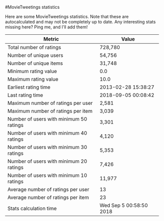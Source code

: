 #MovieTweetings statistics

Here are some MovieTweetings statistics. Note that these are autocalculated and may not be completely up to date. Any interesting stats missing here? Ping me, and I'll add them!

Metric | Value
--- | ---
Total number of ratings                 | 728,780
Number of unique users                  | 54,756
Number of unique items                  | 31,748
Minimum rating value                    | 0.0
Maximum rating value                    | 10.0
Earliest rating time                    | 2013-02-28 15:38:27
Last rating time                        | 2018-09-05 00:08:42
Maximum number of ratings per user      | 2,581
Maximum number of ratings per item      | 3,039
Number of users with minimum 50 ratings | 3,301
Number of users with minimum 40 ratings | 4,120
Number of users with minimum 30 ratings | 5,353
Number of users with minimum 20 ratings | 7,426
Number of users with minimum 10 ratings | 11,977
Average number of ratings per user      | 13
Average number of ratings per item      | 23
Stats calculation time                  | Wed Sep  5 00:58:50 2018

